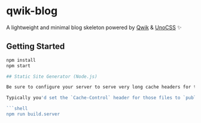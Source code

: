 # qwik-blog

A lightweight and minimal blog skeleton powered by [Qwik](https://qwik.builder.io) & [UnoCSS](https://unocss.dev) ✨

## Getting Started

```bash
npm install
npm start

## Static Site Generator (Node.js)

Be sure to configure your server to serve very long cache headers for the `build/**/*.js` files.

Typically you'd set the `Cache-Control` header for those files to `public, max-age=31536000, immutable`.

```shell
npm run build.server
```
